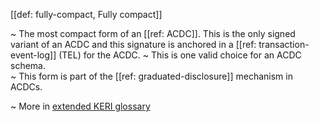 [[def: fully-compact, Fully compact]]

~ The most compact form of an [[ref: ACDC]]. This is the only signed variant of an ACDC and this signature is anchored in a [[ref: transaction-event-log]] (TEL) for the ACDC.
~ This is one valid choice for an ACDC schema.   
~ This form is part of the [[ref: graduated-disclosure]] mechanism in ACDCs.

~ More in <a href="https://weboftrust.github.io/WOT-terms/docs/glossary/fully-compact">extended KERI glossary</a>
